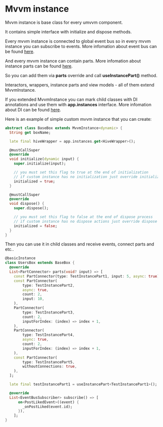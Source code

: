 # Mvvm instance

Mvvm instance is base class for every umvvm component.

It contains simple interface with initialize and dispose methods.

Every mvvm instance is connected to global event bus so in every mvvm instance you can subscribe to events.
More infomation about event bus can be found [here](./event_bus.md).

And every mvvm instance can contain parts.
More infomation about instance parts can be found [here](./instance_part.md).

So you can add them via <b>parts</b> override and call <b>useInstancePart<T>()</b> method.

Interactors, wrappers, instance parts and view models - all of them extend <v>MvvmInstance</b>.

If you extended <v>MvvmInstance</b> you can mark child classes with DI annotations and use them with <b>app.instances</b> interface.
More infomation about DI can be found [here](./di.md).

Here is an example of simple custom mvvm instance that you can create:

```dart
abstract class BaseBox extends MvvmInstance<dynamic> {
  String get boxName;

  late final hiveWrapper = app.instances.get<HiveWrapper>();

  @mustCallSuper
  @override
  void initialize(dynamic input) {
    super.initialize(input);

    // you must set this flag to true at the end of initialization
    // if custom instance has no initialization just override initialize method and set value to true
    initialized = true;
  }

  @mustCallSuper
  @override
  void dispose() {
    super.dispose();

    // you must set this flag to false at the end of dispose process
    // if custom instance has no dispose actions just override dispose method and set value to false
    initialized = false;
  }
}
```

Then you can use it in child classes and receive events, connect parts and etc..

```dart
@basicInstance
class UsersBox extends BaseBox {
  @override
  List<PartConnector> parts(void? input) => [
    const PartConnector(type: TestInstancePart1, input: 5, async: true),
    const PartConnector(
        type: TestInstancePart2,
        async: true,
        count: 2,
        input: 10,
    ),
    PartConnector(
        type: TestInstancePart3,
        count: 2,
        inputForIndex: (index) => index + 1,
    ),
    PartConnector(
        type: TestInstancePart4,
        async: true,
        count: 2,
        inputForIndex: (index) => index + 1,
    ),
    const PartConnector(
        type: TestInstancePart5,
        withoutConnections: true,
    ),
  ];

  late final testInstancePart1 = useInstancePart<TestInstancePart1>();

  @override
  List<EventBusSubscriber> subscribe() => [
      on<PostLikedEvent>((event) {
        _onPostLiked(event.id);
      }),
    ];
}
```
